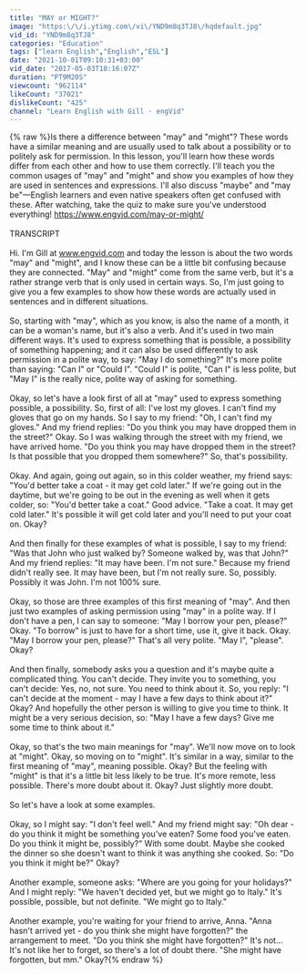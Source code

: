 ```yaml
---
title: "MAY or MIGHT?"
image: "https:\/\/i.ytimg.com\/vi\/YND9m8q3TJ8\/hqdefault.jpg"
vid_id: "YND9m8q3TJ8"
categories: "Education"
tags: ["learn English","English","ESL"]
date: "2021-10-01T09:10:31+03:00"
vid_date: "2017-05-03T18:16:07Z"
duration: "PT9M20S"
viewcount: "962114"
likeCount: "37021"
dislikeCount: "425"
channel: "Learn English with Gill · engVid"
---
```

{% raw %}Is there a difference between &quot;may&quot; and &quot;might&quot;? These words have a similar meaning and are usually used to talk about a possibility or to politely ask for permission. In this lesson, you'll learn how these words differ from each other and how to use them correctly. I'll teach you the common usages of &quot;may&quot; and &quot;might&quot; and show you examples of how they are used in sentences and expressions. I'll also discuss &quot;maybe&quot; and &quot;may be&quot;—English learners and even native speakers often get confused with these. After watching, take the quiz to make sure you've understood everything! <a rel="nofollow" target="blank" href="https://www.engvid.com/may-or-might/">https://www.engvid.com/may-or-might/</a><br /><br />TRANSCRIPT<br /><br />Hi. I'm Gill at www.engvid.com and today the lesson is about the two words &quot;may&quot; and &quot;might&quot;, and I know these can be a little bit confusing because they are connected. &quot;May&quot; and &quot;might&quot; come from the same verb, but it's a rather strange verb that is only used in certain ways. So, I'm just going to give you a few examples to show how these words are actually used in sentences and in different situations. <br /><br />So, starting with &quot;may&quot;, which as you know, is also the name of a month, it can be a woman's name, but it's also a verb. And it's used in two main different ways. It's used to express something that is possible, a possibility of something happening; and it can also be used differently to ask permission in a polite way, to say: &quot;May I do something?&quot; It's more polite than saying: &quot;Can I&quot; or &quot;Could I&quot;. &quot;Could I&quot; is polite, &quot;Can I&quot; is less polite, but &quot;May I&quot; is the really nice, polite way of asking for something. <br /><br />Okay, so let's have a look first of all at &quot;may&quot; used to express something possible, a possibility. So, first of all: I've lost my gloves. I can't find my gloves that go on my hands. So I say to my friend: &quot;Oh, I can't find my gloves.&quot; And my friend replies: &quot;Do you think you may have dropped them in the street?&quot; Okay. So I was walking through the street with my friend, we have arrived home. &quot;Do you think you may have dropped them in the street? Is that possible that you dropped them somewhere?&quot; So, that's possibility. <br /><br />Okay. And again, going out again, so in this colder weather, my friend says: &quot;You'd better take a coat - it may get cold later.&quot; If we're going out in the daytime, but we're going to be out in the evening as well when it gets colder, so: &quot;You'd better take a coat.&quot; Good advice. &quot;Take a coat. It may get cold later.&quot; It's possible it will get cold later and you'll need to put your coat on. Okay? <br /><br />And then finally for these examples of what is possible, I say to my friend: &quot;Was that John who just walked by? Someone walked by, was that John?&quot; And my friend replies: &quot;It may have been. I'm not sure.&quot; Because my friend didn't really see. It may have been, but I'm not really sure. So, possibly. Possibly it was John. I'm not 100% sure.<br /><br /> Okay, so those are three examples of this first meaning of &quot;may&quot;. And then just two examples of asking permission using &quot;may&quot; in a polite way. If I don't have a pen, I can say to someone: &quot;May I borrow your pen, please?&quot; Okay. &quot;To borrow&quot; is just to have for a short time, use it, give it back. Okay. &quot;May I borrow your pen, please?&quot; That's all very polite. &quot;May I&quot;, &quot;please&quot;. Okay? <br /><br />And then finally, somebody asks you a question and it's maybe quite a complicated thing. You can't decide. They invite you to something, you can't decide: Yes, no, not sure. You need to think about it. So, you reply: &quot;I can't decide at the moment - may I have a few days to think about it?&quot; Okay? And hopefully the other person is willing to give you time to think. It might be a very serious decision, so: &quot;May I have a few days? Give me some time to think about it.&quot; <br /><br />Okay, so that's the two main meanings for &quot;may&quot;. We'll now move on to look at &quot;might&quot;. Okay, so moving on to &quot;might&quot;. It's similar in a way, similar to the first meaning of &quot;may&quot;, meaning possible. Okay? But the feeling with &quot;might&quot; is that it's a little bit less likely to be true. It's more remote, less possible. There's more doubt about it. Okay? Just slightly more doubt. <br /><br />So let's have a look at some examples. <br /><br />Okay, so I might say: &quot;I don't feel well.&quot; And my friend might say: &quot;Oh dear - do you think it might be something you've eaten? Some food you've eaten. Do you think it might be, possibly?&quot; With some doubt. Maybe she cooked the dinner so she doesn't want to think it was anything she cooked. So: &quot;Do you think it might be?&quot; Okay? <br /><br />Another example, someone asks: &quot;Where are you going for your holidays?&quot; And I might reply: &quot;We haven't decided yet, but we might go to Italy.&quot; It's possible, possible, but not definite. &quot;We might go to Italy.&quot; <br /><br />Another example, you're waiting for your friend to arrive, Anna. &quot;Anna hasn't arrived yet - do you think she might have forgotten?&quot; the arrangement to meet. &quot;Do you think she might have forgotten?&quot; It's not... It's not like her to forget, so there's a lot of doubt there. &quot;She might have forgotten, but mm.&quot; Okay?{% endraw %}
